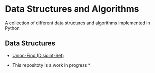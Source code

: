 # Data Structures and Algorithms
A collection of different data structures and algorithms implemented in Python

## Data Structures
+ [Union-Find (Disjoint-Set)](https://github.com/rocketedaway/data-structures-and-algorithms/tree/master/data-structures/union-find)

* This repositoty is a work in progress *
